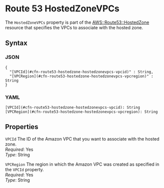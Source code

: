 # Route 53 HostedZoneVPCs<a name="aws-resource-route53-hostedzone-hostedzonevpcs"></a>

The `HostedZoneVPCs` property is part of the [AWS::Route53::HostedZone](aws-resource-route53-hostedzone.md) resource that specifies the VPCs to associate with the hosted zone\.

## Syntax<a name="w13ab1c21c10d201c18c23b5"></a>

### JSON<a name="aws-properties-route53-hostedzone-hostedzonevpcs-syntax.json"></a>

```
{
  "[VPCId](#cfn-route53-hostedzone-hostedzonevpcs-vpcid)" : String,
  "[VPCRegion](#cfn-route53-hostedzone-hostedzonevpcs-vpcregion)" : String
}
```

### YAML<a name="aws-properties-route53-hostedzone-hostedzonevpcs-syntax.yaml"></a>

```
[VPCId](#cfn-route53-hostedzone-hostedzonevpcs-vpcid): String
[VPCRegion](#cfn-route53-hostedzone-hostedzonevpcs-vpcregion): String
```

## Properties<a name="w13ab1c21c10d201c18c23b7"></a>

`VPCId`  <a name="cfn-route53-hostedzone-hostedzonevpcs-vpcid"></a>
The ID of the Amazon VPC that you want to associate with the hosted zone\.  
*Required*: Yes  
*Type*: String

`VPCRegion`  <a name="cfn-route53-hostedzone-hostedzonevpcs-vpcregion"></a>
The region in which the Amazon VPC was created as specified in the `VPCId` property\.  
*Required*: Yes  
*Type*: String